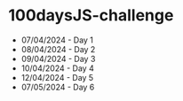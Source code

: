 # 100daysJS-challenge

- 07/04/2024 - Day 1
- 08/04/2024 - Day 2
- 09/04/2024 - Day 3
- 10/04/2024 - Day 4
- 12/04/2024 - Day 5
- 07/05/2024 - Day 6

